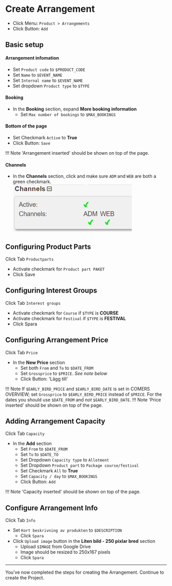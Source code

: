 # Create Arrangement

* Click Menu: `Product > Arrangements`
* Click Button: `Add`

## Basic setup

#### Arrangement infomation
* Set `Product code` to `$PRODUCT_CODE`
* Set `Name` to `$EVENT_NAME`
* Set `Internal name` to `$EVENT_NAME`
* Set dropdown `Product type` to `$TYPE`

#### Booking
* In the **Booking** section, expand **More booking information**
    - Set `Max number of bookings` to `$MAX_BOOKINGS`

#### Bottom of the page
* Set Checkmark `Active` to **True**
* Click Button: `Save`

!!! Note
    'Arrangement inserted' should be shown on top of the page.

#### Channels
* In the **Channels** section, click and make sure `ADM` and `WEB` are both a green checkmark.
![Channels](images/img-02.png)

## Configuring Product Parts
Click Tab `Productparts`

* Activate checkmark for `Product part PAKET`
* Click Save


## Configuring Interest Groups
Click Tab `Interest groups`

* Activate checkmark for `Course` if `$TYPE` is **COURSE**
* Activate checkmark for `Festival` if `$TYPE` is **FESTIVAL**
* Click Spara


## Configuring Arrangement Price
Click Tab `Price`

* In the **New Price** section
    - Set both `From` and `To` to `$DATE_FROM`
    - Set `Grossprice` to `$PRICE`. *See note below*
    - Click Button: 'Lägg till'

!!! Note
    If `$EARLY_BIRD_PRICE` and `$EARLY_BIRD_DATE` is set in COMERS OVERVIEW; set `Grossprice` to `$EARLY_BIRD_PRICE` instead of `$PRICE`. For the dates you should use `$DATE_FROM` and *not* `$EARLY_BIRD_DATE`. 
!!! Note
    'Price inserted' should be shown on top of the page.
    

## Adding Arrangement Capacity
Click Tab `Capacity`

* In the **Add** section
    - Set `From` to `$DATE_FROM`
    - Set `To` to `$DATE_TO`
    - Set Dropdown `Capacity type` to `Allotment`
    - Set Dropdown `Product part` to `Package course/festival`
    - Set Checkmark `All` to **True**
    - Set `Capacity / day` to `$MAX_BOOKINGS`
    - Click Button: `Add`

!!! Note
    'Capacity inserted' should be shown on top of the page.


## Configure Arrangement Info

Click Tab `Info`

* Set `Kort beskrivning av produkten` to `$DESCRIPTION`
    - Click `Spara`
* Click `Upload image` button in the **Liten bild - 250 pixlar bred** section
    - Upload `$IMAGE` from Google Drive
    - Image should be resized to 250x167 pixels 
    - Click `Spara`

--- 

You've now completed the steps for creating the Arrangement. 
Continue to create the Project.
